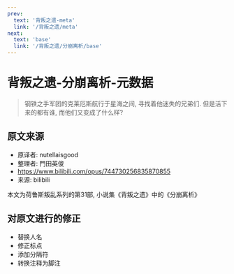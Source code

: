 ```yaml
---
prev:
  text: '背叛之遗-meta'
  link: '/背叛之遗/meta'
next:
  text: 'base'
  link: '/背叛之遗/分崩离析/base'
---
```


# 背叛之遗-分崩离析-元数据

> 钢铁之手军团的克莱厄斯航行于星海之间, 寻找着他迷失的兄弟们. 但是活下来的都有谁, 而他们又变成了什么样?

## 原文来源

+ 原译者: nutellaisgood
+ 整理者: 門田英俊
+ <https://www.bilibili.com/opus/744730256835870855>
+ 来源: bilibili

本文为荷鲁斯叛乱系列的第31部, 小说集《背叛之遗》中的《分崩离析》

## 对原文进行的修正

+ 替换人名
+ 修正标点
+ 添加分隔符
+ 转换注释为脚注
